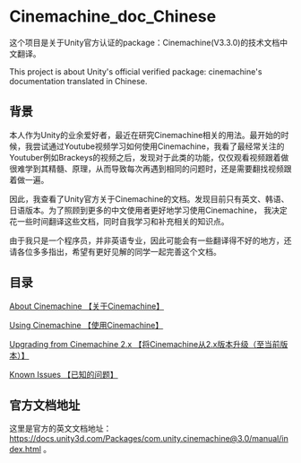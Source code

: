 # Cinemachine_doc_Chinese

这个项目是关于Unity官方认证的package：Cinemachine(V3.3.0)的技术文档中文翻译。

This project is about Unity's official verified package: cinemachine's documentation translated in Chinese.

## 背景

本人作为Unity的业余爱好者，最近在研究Cinemachine相关的用法。最开始的时候，我尝试通过Youtube视频学习如何使用Cinemachine，我看了最经常关注的Youtuber例如Brackeys的视频之后，发现对于此类的功能，仅仅观看视频跟着做很难学到其精髓、原理，从而导致每次再遇到相同的问题时，还是需要翻找视频跟着做一遍。

因此，我查看了Unity官方关于Cinemachine的文档。发现目前只有英文、韩语、日语版本。为了照顾到更多的中文使用者更好地学习使用Cinemachine， 我决定花一些时间翻译这些文档，同时自我学习和补充相关的知识点。

由于我只是一个程序员，并非英语专业，因此可能会有一些翻译得不好的地方，还请各位多多指出，希望有更好见解的同学一起完善这个文档。



## 目录

[About Cinemachine 【关于Cinemachine】](./About_Cinemachine/About_Cinemachine.md#关于cinemachine)

[Using Cinemachine 【使用Cinemachine】](./Using_Cinemachine/Using_Cinemachine.md)

[Upgrading from Cinemachine 2.x 【将Cinemachine从2.x版本升级（至当前版本）】](./Upgrading_Cinemachine/Upgrading_Cinemachine.md)

[Known Issues 【已知的问题】](./Known_Issues/Known_Issues.md)

## 官方文档地址

这里是官方的英文文档地址： https://docs.unity3d.com/Packages/com.unity.cinemachine@3.0/manual/index.html 。
